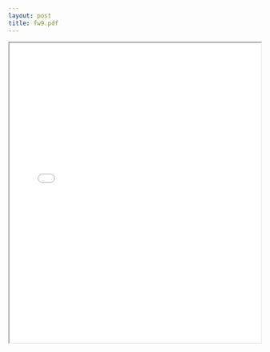 ```yaml
---
layout: post
title: fw9.pdf
---
```


<div class="pdf-container">
<iframe src="/ea/assets/pdfs/fw9.pdf" height="600" width="100%" allowFullScreen="true"></iframe>
</div>

